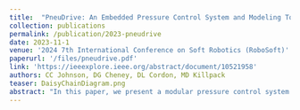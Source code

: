 ```yaml
---
title:  "PneuDrive: An Embedded Pressure Control System and Modeling Toolkit for Large-Scale Soft Robots"
collection: publications
permalink: /publication/2023-pneudrive
date: 2023-11-1
venue: '2024 7th International Conference on Soft Robotics (RoboSoft)'
paperurl: '/files/pneudrive.pdf'
link: 'https://ieeexplore.ieee.org/abstract/document/10521958'
authors: CC Johnson, DG Cheney, DL Cordon, MD Killpack
teaser: DaisyChainDiagram.png
abstract: "In this paper, we present a modular pressure control system called PneuDrive that can be used for large-scale, pneumatically-actuated soft robots. The design is particularly suited for situations which require distributed pressure control and high flow rates. Up to 4 embedded pressure control modules can be daisy-chained together as peripherals on a robust RS-485 bus, enabling closed-loop control of up to 16 valves with pressures ranging from 0-100 psig (0-689 kPa) over distances of more than 10 meters. The system is configured as a C++ ROS node by default. However, independent of ROS, we provide a Python interface with a scripting API for added flexibility. We demonstrate our implementation of PneuDrive through various trajectory tracking experiments for a three-joint, continuum soft robot with 12 different pressure inputs. Finally, we present a modeling toolkit with implementations of three dynamic actuation models, all suitable for real-time simulation and control. We demonstrate the use of this toolkit in customizing each model with real-world data and evaluating the performance of each model. The results serve as a reference guide for choosing between several actuation models in a principled manner."
---
```





